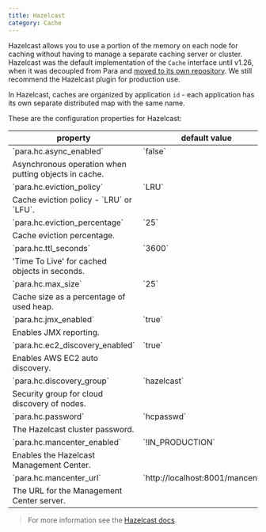 ```yaml
---
title: Hazelcast
category: Cache
---
```


Hazelcast allows you to use a portion of the memory on each node for caching without having to manage a separate
caching server or cluster. Hazelcast was the default implementation of the `Cache` interface until v1.26, when it
was decoupled from Para and [moved to its own repository](https://github.com/Erudika/para-cache-hazelcast). We still
recommend the Hazelcast plugin for production use.

In Hazelcast, caches are organized by application `id` - each application has its own separate distributed map
with the same name.

These are the configuration properties for Hazelcast:

<table class="table table-striped">
	<thead>
		<tr>
			<th>property</th>
			<th>default value</th>
		</tr>
	</thead>
	<tbody>
		<tr><td>`para.hc.async_enabled`</td><td>`false`</td></tr>
		<tr><td>Asynchronous operation when putting objects in cache.</td></tr>
		<tr><td>`para.hc.eviction_policy`</td><td>`LRU`</td></tr>
		<tr><td>Cache eviction policy - `LRU` or `LFU`. </td></tr>
		<tr><td>`para.hc.eviction_percentage`</td><td>`25`</td></tr>
		<tr><td>Cache eviction percentage. </td></tr>
		<tr><td>`para.hc.ttl_seconds`</td><td>`3600`</td></tr>
		<tr><td>'Time To Live' for cached objects in seconds. </td></tr>
		<tr><td>`para.hc.max_size`</td><td>`25`</td></tr>
		<tr><td>Cache size as a percentage of used heap. </td></tr>
		<tr><td>`para.hc.jmx_enabled`</td><td>`true`</td></tr>
		<tr><td>Enables JMX reporting. </td></tr>
		<tr><td>`para.hc.ec2_discovery_enabled`</td><td>`true`</td></tr>
		<tr><td>Enables AWS EC2 auto discovery. </td></tr>
		<tr><td>`para.hc.discovery_group`</td><td>`hazelcast`</td></tr>
		<tr><td>Security group for cloud discovery of nodes. </td></tr>
		<tr><td>`para.hc.password`</td><td>`hcpasswd`</td></tr>
		<tr><td>The Hazelcast cluster password. </td></tr>
		<tr><td>`para.hc.mancenter_enabled`</td><td>`!IN_PRODUCTION`</td></tr>
		<tr><td>Enables the Hazelcast Management Center. </td></tr>
		<tr><td>`para.hc.mancenter_url`</td><td>`http://localhost:8001/mancenter`</td></tr>
		<tr><td>The URL for the Management Center server. </td></tr>
	</tbody>
</table>

> For more information see the [Hazelcast docs](http://www.hazelcast.org/docs/latest/manual/html-single).
